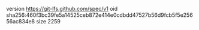 version https://git-lfs.github.com/spec/v1
oid sha256:460f3bc39fe5a14525ceb872e414e0cdbdd47527b56d9fcb5f5e25656ac834e8
size 2259
